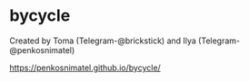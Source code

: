# bycycle
Created by Toma (Telegram-@brickstick) and Ilya (Telegram-@penkosnimatel)

https://penkosnimatel.github.io/bycycle/
